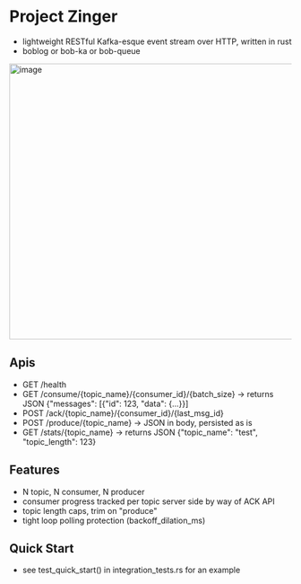 # Project Zinger
- lightweight RESTful Kafka-esque event stream over HTTP, written in rust
- boblog or bob-ka or bob-queue

<img width="641" height="491" alt="image" src="https://github.com/user-attachments/assets/612410ec-70d3-4120-bb24-669dc454efd7" />

## Apis
- GET /health
- GET /consume/{topic_name}/{consumer_id}/{batch_size} -> returns JSON {"messages": [{"id": 123, "data": {...}}]
- POST /ack/{topic_name}/{consumer_id}/{last_msg_id}
- POST /produce/{topic_name} -> JSON in body, persisted as is
- GET /stats/{topic_name} -> returns JSON {"topic_name": "test", "topic_length": 123}
 
## Features
- N topic, N consumer, N producer
- consumer progress tracked per topic server side by way of ACK API
- topic length caps, trim on "produce"
- tight loop polling protection (backoff_dilation_ms)

## Quick Start
- see test_quick_start() in integration_tests.rs for an example
